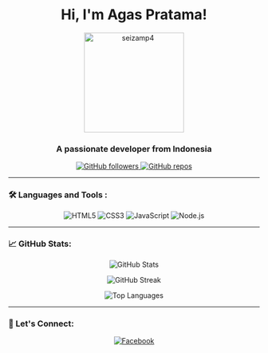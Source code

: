 <h1 align="center">Hi, I'm Agas Pratama!</h1>

<p align="center">
  <img src="https://avatars.githubusercontent.com/seizamp4" alt="seizamp4" width="200" height="200">
</p>

<h3 align="center">A passionate developer from Indonesia</h3>

<p align="center">
  <a href="https://github.com/szushiro">
    <img src="https://img.shields.io/github/followers/szushiro?label=Followers&style=social" alt="GitHub followers">
  </a>
  <a href="https://github.com/szushiro?tab=repositories">
    <img src="https://badges.pufler.dev/repos/szushiro" alt="GitHub repos">
  </a>
</p>

---

### 🛠️ Languages and Tools :
  
<p align="center">
  <img src="https://img.shields.io/badge/HTML5-E34F26?style=for-the-badge&logo=html5&logoColor=white" alt="HTML5" />
  <img src="https://img.shields.io/badge/CSS3-1572B6?style=for-the-badge&logo=css3&logoColor=white" alt="CSS3" />
  <img src="https://img.shields.io/badge/JavaScript-F7DF1E?style=for-the-badge&logo=javascript&logoColor=black" alt="JavaScript" />
  <img src="https://img.shields.io/badge/Node.js-43853D?style=for-the-badge&logo=node.js&logoColor=white" alt="Node.js" />
</p>

---

### 📈 GitHub Stats:

<p align="center">
  <img src="https://github-readme-stats.vercel.app/api?username=szushiro&show_icons=true&theme=radical" alt="GitHub Stats" />
</p>

<p align="center">
  <img src="https://github-readme-streak-stats.herokuapp.com/?user=szushiro&theme=radical" alt="GitHub Streak" />
</p>

<p align="center">
  <img src="https://github-readme-stats.vercel.app/api/top-langs/?username=szushiro&layout=compact&theme=radical" alt="Top Languages" />
</p>

---

### 🔗 Let's Connect:

<p align="center">
  <a href="https://www.facebook.com/AgasPratamamp4"><img src="https://img.shields.io/badge/Facebook-%231877F2.svg?style=for-the-badge&logo=facebook&logoColor=white" alt="Facebook"></a>
</p>

